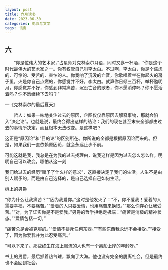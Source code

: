 ```yaml
---
layout: post
title: 六月读书
date: 2023-06-30
categories: 电影与文学
tags: 书摘
---
```


## 六

  “你是位伟大的艺术家，”占星师对克林索尔耳语，同时又斟一杯酒，“你是这个时代最伟大的艺术家之一。你有权管自己叫李太白。不过啊，李太白，你是个焦虑的、可怜的、受苦的、害怕的人。你奏响了沉没的亡音，你歌唱着坐在你起火的房子里，火是你自己点燃的，你感觉并不好，李太白。就算你日倾三百杯，举杯邀明月，你感觉并不好，你感到非常痛苦，沉没亡音的歌者，你不愿消停吗？你不愿活着吗？你不愿继续下去吗？”

—《克林索尔的最后夏天》

　　哲人：如果一味地关注过去的原因，企图仅仅靠原因去解释事物，那就会陷入“决定论”。也就是说，最终会得出这样的结论：我们的现在甚至末来全部都由过去的事情所决定，而且根本无法改变。是这样吧？

​    这正是“原因论”和“目的论”的区别所在。你所说的全都是根据原因论而来的。但是，如果我们一直依赖原因论，就会永远止步不前。

可能这就是我，我总是在为我的过去找理由，说我这样是因为过去怎么怎么样。明明自己可以改变，哪怕从这一刻

我们给过去的经历“赋予了什么样的意义”，这直接决定了我们的生活。人生不是由别人赋予的，而是由自己选择的，是自己选择自己如何生活。

树上的男爵

“你为什么让我痛苦？”“因为我爱你。”这时是他发火了：“不，你不爱我！爱着的人需要幸福，不要痛苦。”“爱着的人只要爱情，也用痛苦来换取。”“那么你存心让我受苦。”“对，为了证实你是不是爱我。”男爵的哲学拒绝走极端：“痛苦是消极的精神状态。”“爱情包括一切。”

“痛苦总是会被克服的。”“爱情不排斥任何东西。”“有些东西我永远不会接受。”“接受了，因为你爱我并为此忍受痛苦。”

“可以下来了。那些终生在海上飘流的人也有一个离船上岸的年龄呀。”

书上的男爵，最后抓着热气球，飘向了大海。他也没有完全的脱离社会，但是最终也不会回到社会。
